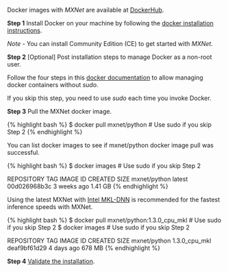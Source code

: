 Docker images with *MXNet* are available at [DockerHub](https://hub.docker.com/r/mxnet/).

**Step 1** Install Docker on your machine by following the [docker installation
instructions](https://docs.docker.com/engine/installation/linux/ubuntu/#install-using-the-repository).

*Note* - You can install Community Edition (CE) to get started with *MXNet*.

**Step 2** [Optional] Post installation steps to manage Docker as a non-root user.

Follow the four steps in this [docker
documentation](https://docs.docker.com/engine/installation/linux/linux-postinstall/#manage-docker-as-a-non-root-user)
to allow managing docker containers without *sudo*.

If you skip this step, you need to use *sudo* each time you invoke Docker.

**Step 3** Pull the MXNet docker image.

{% highlight bash %}
$ docker pull mxnet/python # Use sudo if you skip Step 2
{% endhighlight %}

You can list docker images to see if mxnet/python docker image pull was successful.

{% highlight bash %}
$ docker images # Use sudo if you skip Step 2

REPOSITORY TAG IMAGE ID CREATED SIZE
mxnet/python latest 00d026968b3c 3 weeks ago 1.41 GB
{% endhighlight %}

Using the latest MXNet with [Intel MKL-DNN](https://github.com/intel/mkl-dnn) is
recommended for the
fastest inference speeds with MXNet.

{% highlight bash %}
$ docker pull mxnet/python:1.3.0_cpu_mkl # Use sudo if you skip Step 2
$ docker images # Use sudo if you skip Step 2

REPOSITORY TAG IMAGE ID CREATED SIZE
mxnet/python 1.3.0_cpu_mkl deaf9bf61d29 4 days ago 678 MB
{% endhighlight %}

**Step 4** <a href="get_started/validate_mxnet.html">Validate the installation</a>.